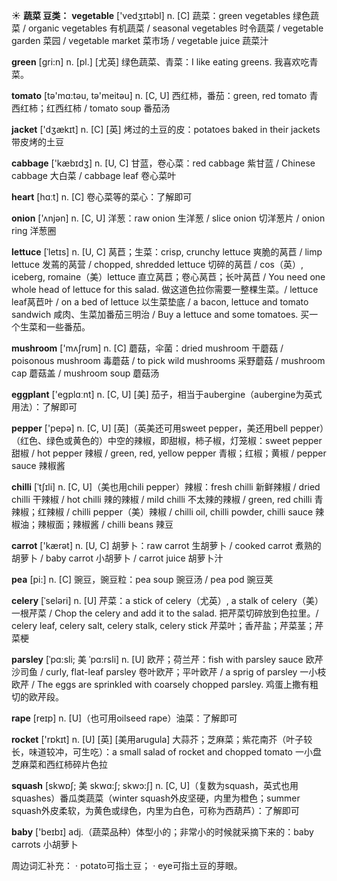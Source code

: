 ☀ <span class="category">**蔬菜 豆类：**</span>
<span class="vocabulary">**vegetable**</span> ['vedӡɪtəbl] 
<span class="definition">n. [C] 蔬菜：</span>green vegetables 绿色蔬菜 / organic vegetables 有机蔬菜 / seasonal vegetables 时令蔬菜 / vegetable garden 菜园 / vegetable market 菜市场 / vegetable juice 蔬菜汁

<span class="vocabulary">**green**</span> [ɡri:n] 
<span class="definition">n. [pl.] [尤英] 绿色蔬菜、青菜：</span>I like eating greens. 我喜欢吃青菜。

<span class="vocabulary">**tomato**</span> [tə'mɑ:təu, tə'meitəu] 
<span class="definition">n. [C, U] 西红柿，番茄：</span>green, red tomato 青西红柿；红西红柿 / tomato soup 番茄汤

<span class="vocabulary">**jacket**</span> ['dӡækɪt] 
<span class="definition">n. [C] [英] 烤过的土豆的皮：</span>potatoes baked in their jackets 带皮烤的土豆

<span class="vocabulary">**cabbage**</span> ['kæbɪdӡ] 
<span class="definition">n. [U, C] 甘蓝，卷心菜：</span>red cabbage 紫甘蓝 / Chinese cabbage 大白菜 / cabbage leaf 卷心菜叶

<span class="vocabulary">**heart**</span> [hɑːt] 
<span class="definition">n. [C] 卷心菜等的菜心：</span>了解即可

<span class="vocabulary">**onion**</span> ['ʌnjən] 
<span class="definition">n. [C, U] 洋葱：</span>raw onion 生洋葱 / slice onion 切洋葱片 / onion ring 洋葱圈
           
<span class="vocabulary">**lettuce**</span> [ˈletɪs]
<span class="definition">n. [U, C] 莴苣；生菜：</span>crisp, crunchy lettuce 爽脆的莴苣 / limp lettuce 发蔫的莴营 / chopped, shredded lettuce 切碎的莴苣 / cos（英）, iceberg, romaine（美）lettuce 直立莴苣；卷心莴苣；长叶莴苣 / You need one whole head of lettuce for this salad. 做这道色拉你需要一整棵生菜。/ lettuce leaf莴苣叶 / on a bed of lettuce 以生菜垫底 / a bacon, lettuce and tomato sandwich 咸肉、生菜加番茄三明治 / Buy a lettuce and some tomatoes. 买一个生菜和一些番茄。

<span class="vocabulary">**mushroom**</span> ['mʌʃrʊm] 
<span class="definition">n. [C] 蘑菇，伞菌：</span>dried mushroom 干蘑菇 / poisonous mushroom 毒蘑菇 / to pick wild mushrooms 采野蘑菇 / mushroom cap 蘑菇盖 / mushroom soup 蘑菇汤

<span class="vocabulary">**eggplant**</span> ['eɡplɑːnt] 
<span class="definition">n. [C, U] [美] 茄子，相当于aubergine（aubergine为英式用法）：</span>了解即可
           
<span class="vocabulary">**pepper**</span> ['pepə]
<span class="definition">n. [C, U] [英]（英美还可用sweet pepper，美还用bell pepper）（红色、绿色或黄色的）中空的辣椒，即甜椒，柿子椒，灯笼椒：</span>sweet pepper 甜椒 / hot pepper 辣椒 / green, red, yellow pepper 青椒；红椒；黄椒 / pepper sauce 辣椒酱
           
<span class="vocabulary">**chilli**</span> [ˈtʃɪli]
<span class="definition">n. [C, U]（美也用chili pepper）辣椒：</span>fresh chilli 新鲜辣椒 / dried chilli 干辣椒 / hot chilli 辣的辣椒 / mild chilli 不太辣的辣椒 / green, red chilli 青辣椒；红辣椒 / chilli pepper（美）辣椒 / chilli oil, chilli powder, chilli sauce 辣椒油；辣椒面；辣椒酱 / chilli beans 辣豆

<span class="vocabulary">**carrot**</span> ['kærət] 
<span class="definition">n. [U, C] 胡萝卜：</span>raw carrot 生胡萝卜 / cooked carrot 煮熟的胡萝卜 / baby carrot 小胡萝卜 / carrot juice 胡萝卜汁

<span class="vocabulary">**pea**</span> [pi:] 
<span class="definition">n. [C] 豌豆，豌豆粒：</span>pea soup 豌豆汤 / pea pod 豌豆荚 
           
<span class="vocabulary">**celery**</span> [ˈseləri]
<span class="definition">n. [U] 芹菜：</span>a stick of celery（尤英）, a stalk of celery（美）一根芹菜 / Chop the celery and add it to the salad. 把芹菜切碎放到色拉里。/ celery leaf, celery salt, celery stalk, celery stick 芹菜叶；香芹盐；芹菜茎；芹菜梗
           
<span class="vocabulary">**parsley**</span> [ˈpɑ:sli; 美 ˈpɑ:rsli]
<span class="definition">n. [U] 欧芹；荷兰芹：</span>fish with parsley sauce 欧芹沙司鱼 / curly, flat-leaf parsley 卷叶欧芹；平叶欧芹 / a sprig of parsley 一小枝欧芹 / The eggs are sprinkled with coarsely chopped parsley. 鸡蛋上撒有粗切的欧芹段。
           
<span class="vocabulary">**rape**</span> [reɪp]
<span class="definition">n. [U]（也可用oilseed rape）油菜：</span>了解即可

<span class="vocabulary">**rocket**</span> ['rɒkɪt] 
<span class="definition">n. [U] [英] [美用arugula] 大蒜芥；芝麻菜；紫花南芥（叶子较长，味道较冲，可生吃）：</span>a small salad of rocket and chopped tomato 一小盘芝麻菜和西红柿碎片色拉
           
<span class="vocabulary">**squash**</span> [skwɒʃ; 美 skwɑ:ʃ; skwɔ:ʃ]
<span class="definition">n. [C, U]（复数为squash，英式也用squashes）番瓜类蔬菜（winter squash外皮坚硬，内里为橙色；summer squash外皮柔软，为黄色或绿色，内里为白色，可称为西葫芦）：</span>了解即可

<span class="vocabulary">**baby**</span> ['beɪbɪ] 
<span class="definition">adj.（蔬菜品种）体型小的；非常小的时候就采摘下来的：</span>baby carrots 小胡萝卜

周边词汇补充：
· potato可指土豆；
· eye可指土豆的芽眼。
